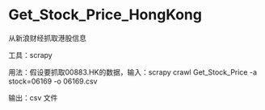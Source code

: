 # Get_Stock_Price_HongKong
从新浪财经抓取港股信息

工具：scrapy

用法：假设要抓取00883.HK的数据，输入：scrapy crawl Get_Stock_Price -a stock=06169 -o 06169.csv

输出：csv 文件
